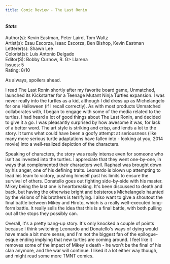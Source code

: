 ```yaml
---
title: Comic Review - The Last Ronin
---
```


#### *Stats*

Author(s): Kevin Eastman, Peter Laird, Tom Waltz  
Artist(s): Esau Escorza, Isaac Escorza, Ben Bishop, Kevin Eastman  
Letterer(s): Shawn Lee  
Colorist(s): Luis Antonio Delgado  
Editor(S): Bobby Curnow, R. G> Llarena  
Issues: 5  
Rating: 8/10  

As always, spoilers ahead.  

I read The Last Ronin shortly after my favorite board game, Unmatched, launched its Kickstarter for a Teenage Mutant Ninja Turtles expansion. I was never really into the turtles as a kid, although I did dress up as Michelangelo for one Halloween (if I recall correctly). As with most products Unmatched collaborates with, I began to engage with some of the media related to the turtles. I had heard a lot of good things about The Last Ronin, and decided to give it a go. I was pleasantly surprised by how awesome it was, for lack of a better word. The art style is striking and crisp, and lends a lot to the story. It turns what could have been a goofy attempt at seriousness (like many more serious turtle adaptations have fallen into - looking at you, 2014 movie) into a well-realized depiction of the characters.  

Speaking of characters, the story was really intense even for someone who isn't as invested into the turtles. I appreciate that they went one-by-one, in ways that complemented their characters well. Raphael was brought down by his anger, one of his defining traits. Leonardo is blown up attempting to lead his team to victory, pushing himself past his limits to ensure the survival of others. Donatello goes out fighting side-by-side with his master. Mikey being the last one is heartbreaking. It's been discussed to death and back, but having the otherwise bright and boisterous Michelangelo haunted by the visions of his brothers is terrifying. I also want to give a shoutout the final battle between Mikey and Hiroto, which is a really well-executed long-form battle. It really sells the idea that this is a final battle, with both pulling out all the stops they possibly can.  

Overall, it's a pretty bang-up story. It's only knocked a couple of points because I think switching Leonardo and Donatello's ways of dying would have made a bit more sense, and I'm not the biggest fan of the epilogue-esque ending implying that new turtles are coming around. I feel like it removes some of the impact of Mikey's death - he won't be the final of his clan anymore, and the war will continue. I liked it a lot either way though, and might read some more TMNT comics.   
